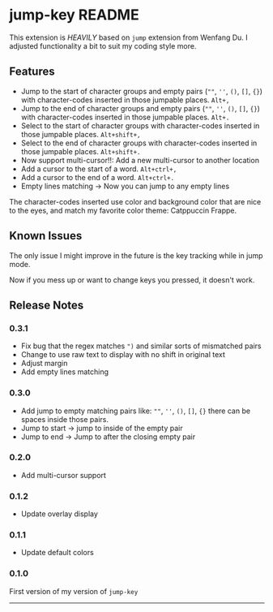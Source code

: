 # jump-key README

This extension is *HEAVILY* based on `jump` extension from Wenfang Du. I adjusted functionality a bit to suit my coding style more.

## Features

- Jump to the start of character groups and empty pairs (`""`, `''`, `()`, `[]`, `{}`) with character-codes inserted in those jumpable places. `Alt+,`
- Jump to the end of character groups and empty pairs (`""`, `''`, `()`, `[]`, `{}`) with character-codes inserted in those jumpable places. `Alt+.`
- Select to the start of character groups with character-codes inserted in those jumpable places. `Alt+shift+,`
- Select to the end of character groups with character-codes inserted in those jumpable places. `Alt+shift+.`
- Now support multi-cursor!!: Add a new multi-cursor to another location
- Add a cursor to the start of a word. `Alt+ctrl+,`
- Add a cursor to the end of a word. `Alt+ctrl+.`
- Empty lines matching -> Now you can jump to any empty lines

The character-codes inserted use color and background color that are nice to the eyes, and match my favorite color theme: Catppuccin Frappe.

## Known Issues

The only issue I might improve in the future is the key tracking while in jump mode.

Now if you mess up or want to change keys you pressed, it doesn't work.

## Release Notes

### 0.3.1
- Fix bug that the regex matches `")` and similar sorts of mismatched pairs
- Change to use raw text to display with no shift in original text
- Adjust margin
- Add empty lines matching

### 0.3.0
- Add jump to empty matching pairs like: `""`, `''`, `()`, `[]`, `{}` there can be spaces inside those pairs.
- Jump to start -> jump to inside of the empty pair
- Jump to end -> Jump to after the closing empty pair

### 0.2.0
- Add multi-cursor support

### 0.1.2
- Update overlay display

### 0.1.1
- Update default colors

### 0.1.0

First version of my version of `jump-key`

---
